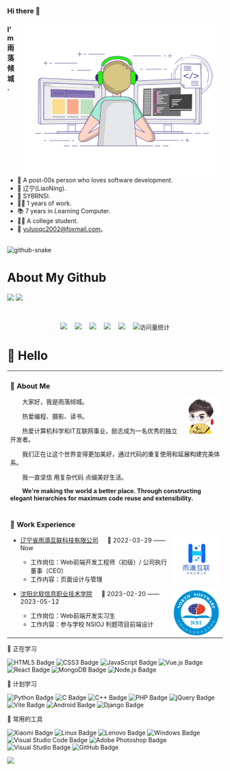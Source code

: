 ### Hi there 👋
<img align="right" top='60' alt="GIF" src="https://raw.githubusercontent.com/devSouvik/devSouvik/master/gif3.gif" width="480"/>

###  I'm 雨落倾城 .

<br/>

- 🍒  A post-00s person who loves software development.
- 📍  辽宁(LiaoNing).
- 🏫  SYBRNSI.
- 👩‍💻  1 years of work.
- 📚  7 years in Learning Computer.
- 👨‍🎓  A college student.
- 📧  [yuluoqc2002@foxmail.com](mailto:yuluoqc2002@foxmail.com)。
  <br/>
  <br/>

<!-- You are my ![Visitor Count](https://profile-counter.glitch.me/yuluoqingcheng/count.svg)th visitor -->


 <!-- Snake Code Contribution Map 贪吃蛇代码贡献图 -->
<picture>
  <source media="(prefers-color-scheme: dark)" srcset="https://cdn.jsdelivr.net/gh/yuluoqingcheng/yuluoqingcheng/profile-snake-contrib/github-contribution-grid-snake-dark.svg" />
  <source media="(prefers-color-scheme: light)" srcset="https://cdn.jsdelivr.net/gh/yuluoqingcheng/yuluoqingcheng/profile-snake-contrib/github-contribution-grid-snake.svg" />
  <img alt="github-snake" src="https://cdn.jsdelivr.net/gh/yuluoqingcheng/yuluoqingcheng/profile-snake-contrib/github-contribution-grid-snake-dark.svg" />
</picture>



# About My Github
<div align="left">
<img height='180' src="https://github-readme-stats.vercel.app/api/top-langs/?username=yuluoqingcheng&hide=html,css,Jupyter+Notebook,ruby,javascript,Makefile,Less,TypeScript,Starlark,Groovy,Shell,Batchfile&layout=compact&langs_count=8&theme=cobalt" align="center" />
<img height='180' src="https://github-readme-stats.vercel.app/api?username=yuluoqingcheng&show_icons=true&theme=cobalt" align="center" />
</div>  

<br/>  
<br/>
<br/>

<!--
**yuluoqingcheng/yuluoqingcheng** is a ✨ _special_ ✨ repository because its `README.md` (this file) appears on your GitHub profile.
Here are some ideas to get you started:
- 🔭 I’m currently working on ...
- 🌱 I’m currently learning ...
- 👯 I’m looking to collaborate on ...
- 🤔 I’m looking for help with ...
- 💬 Ask me about ...
- 📫 How to reach me: ...
- 😄 Pronouns: ...
- ⚡ Fun fact: ...
-->



<!-- 打字效果 -->
<!--
<div style="text-align: center"> 
<img src="https://readme-typing-svg.demolab.com?font=Fira+Code&pause=1000&width=435&lines=console.log(Hello+World!);Hi!+Hello%2C+I+am+%E9%9B%A8%E8%90%BD%E5%80%BE%E5%9F%8E;%E5%97%A8%EF%BC%81%E6%88%91%E6%98%AF%E9%9B%A8%E8%90%BD%E5%80%BE%E5%9F%8E" alt="Hi yuluoqc">
</div>
-->



 <!-- profile logo 个人资料徽标 -->
  <div align="center">
    <a href="https://yuluoqc.xyz/"><img src="https://img.shields.io/badge/Website-博客-blue" /></a>&emsp;
    <a href="https://www.youtube.com/@user-bt2vz3ns9x"><img src="https://img.shields.io/badge/YouTube-油管-c32136" /></a>&emsp;
    <a href="https://yuluoqc.xyz/ico/miniapp.png"><img src="https://img.shields.io/badge/WeChat-微信-07c160" /></a>&emsp;
    <a href="https://space.bilibili.com/175387003/"><img src="https://img.shields.io/badge/Bilibili-B站-ff69b4" /></a>&emsp;
    <a href="https://blog.csdn.net/weixin_38236238/"><img src="https://img.shields.io/badge/CSDN-论坛-c32136" /></a>&emsp;
    <!-- visitor statistics logo 访客数统计徽标 -->
    <img src="https://komarev.com/ghpvc/?username=yuluoqingcheng&label=Views&color=0e75b6&style=flat" alt="访问量统计" />
  </div>



#  🙋 Hello
<table>
<tr><td>

<!-- About me 关于我 -->
### 🤺 About Me

<img align="right" width="88" src="./image/yuluoqc.png" />

<p>&emsp;&emsp;大家好，我是雨落倾城。</p>
<p>&emsp;&emsp;热爱编程、摄影、读书。</p>
<p>&emsp;&emsp;热爱计算机科学和IT互联网事业，励志成为一名优秀的独立开发者。</p>
<p>&emsp;&emsp;我们正在让这个世界变得更加美好，通过代码的重复使用和延展构建完美体系。</p>
<p>&emsp;&emsp;我一直坚信 用复杂代码 点缀美好生活。</p>
<p><strong>&emsp;&emsp;We're making the world a better place. Through constructing elegant hierarchies for maximum code reuse and extensibility.</strong></p>

</td></tr>

<tr>
<td>


### 🏢 Work Experience

<img align="right" width="110" src="./image/ydhllog.png" />

- [辽宁省雨滴互联科技有限公司](https://ydhl.yuluoqc.xyz/) &emsp; 📌 2022-03-29 —— Now

    - 工作岗位：Web前端开发工程师（初级）/ 公司执行董事（CEO）
    - 工作内容：页面设计与管理

<img align="right" width="110" src="./image/ShenYangBRNSI.png" />

- [沈阳北软信息职业技术学院](https://www.nsi-soft.com/nsi/index) &emsp; 📌 2023-02-20 —— 2023-05-12

    - 工作岗位：Web前端开发实习生
    - 工作内容：参与学校 NSIOJ 判题项目前端设计

</td>
</tr>


<table>

<!--  skill badge 技能徽章 -->
💪 正在学习

![HTML5 Badge](https://img.shields.io/badge/HTML5-E34F26?logo=html5&logoColor=fff&style=flat)
![CSS3 Badge](https://img.shields.io/badge/CSS3-1572B6?logo=css3&logoColor=fff&style=flat)
![JavaScript Badge](https://img.shields.io/badge/JavaScript-F7DF1E?logo=javascript&logoColor=000&style=flat)
![Vue.js Badge](https://img.shields.io/badge/Vue.js-4FC08D?logo=vuedotjs&logoColor=fff&style=flat)
![React Badge](https://img.shields.io/badge/React-61DAFB?logo=react&logoColor=000&style=flat)
![MongoDB Badge](https://img.shields.io/badge/MongoDB-47A248?logo=mongodb&logoColor=fff&style=flat)
![Node.js Badge](https://img.shields.io/badge/Node.js-393?logo=nodedotjs&logoColor=fff&style=flat)

🧠 计划学习

![Python Badge](https://img.shields.io/badge/Python-3776AB?logo=python&logoColor=fff&style=flat)
![C Badge](https://img.shields.io/badge/C-A8B9CC?logo=c&logoColor=fff&style=flat)
![C++ Badge](https://img.shields.io/badge/C%2B%2B-00599C?logo=cplusplus&logoColor=fff&style=flat)
![PHP Badge](https://img.shields.io/badge/PHP-777BB4?logo=php&logoColor=fff&style=flat)
![jQuery Badge](https://img.shields.io/badge/jQuery-0769AD?logo=jquery&logoColor=fff&style=flat)
![Vite Badge](https://img.shields.io/badge/Vite-646CFF?logo=vite&logoColor=fff&style=flat)
![Android Badge](https://img.shields.io/badge/Android-3DDC84?logo=android&logoColor=fff&style=flat)
![Django Badge](https://img.shields.io/badge/Django-092E20?logo=django&logoColor=fff&style=flat)

🧰 常用的工具

![Xiaomi Badge](https://img.shields.io/badge/Xiaomi-FF6900?logo=xiaomi&logoColor=fff&style=flat)
![Linux Badge](https://img.shields.io/badge/Linux-FCC624?logo=linux&logoColor=000&style=flat)
![Lenovo Badge](https://img.shields.io/badge/Lenovo-E2231A?logo=lenovo&logoColor=fff&style=flat)
![Windows Badge](https://img.shields.io/badge/Windows-0078D6?logo=windows&logoColor=fff&style=flat)
![Visual Studio Code Badge](https://img.shields.io/badge/Visual%20Studio%20Code-007ACC?logo=visualstudiocode&logoColor=fff&style=flat)
![Adobe Photoshop Badge](https://img.shields.io/badge/Adobe%20Photoshop-31A8FF?logo=adobephotoshop&logoColor=fff&style=flat)
![Visual Studio Badge](https://img.shields.io/badge/Visual%20Studio-5C2D91?logo=visualstudio&logoColor=fff&style=flat)
![GitHub Badge](https://img.shields.io/badge/GitHub-181717?logo=github&logoColor=fff&style=flat)

<!-- programming tool icon 编程工具图标 -->
<img src="https://skillicons.dev/icons?i=ps,ai,pr,c,cpp,cs,ts,discord,twitter,mongodb,instagram,idea,git" /><br>

<!-- ########################################## 分割 ########################################## -->
<!-- <img width="200%" src="https://cdn.jsdelivr.net/gh/sun0225SUN/sun0225SUN/assets/images/hr.gif" /> -->










